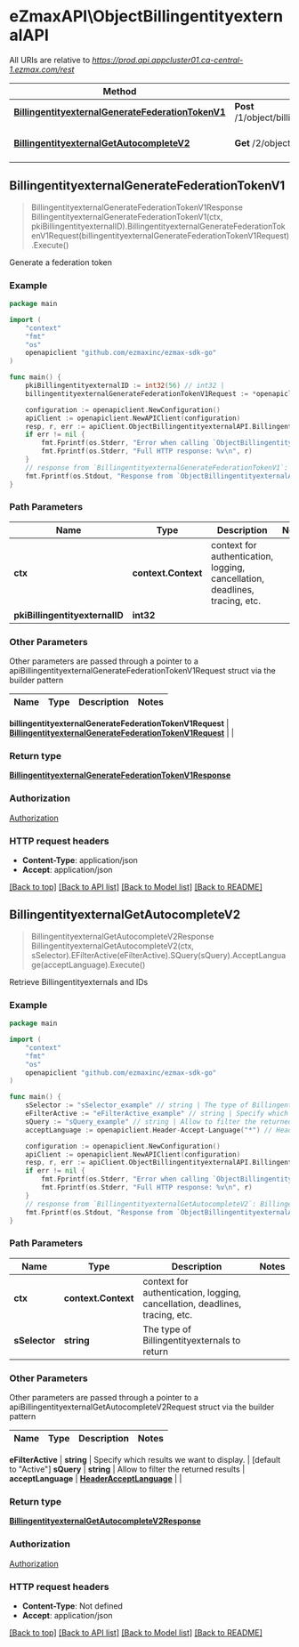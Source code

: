 # eZmaxAPI\ObjectBillingentityexternalAPI

All URIs are relative to *https://prod.api.appcluster01.ca-central-1.ezmax.com/rest*

Method | HTTP request | Description
------------- | ------------- | -------------
[**BillingentityexternalGenerateFederationTokenV1**](ObjectBillingentityexternalAPI.md#BillingentityexternalGenerateFederationTokenV1) | **Post** /1/object/billingentityexternal/{pkiBillingentityexternalID}/generateFederationToken | Generate a federation token
[**BillingentityexternalGetAutocompleteV2**](ObjectBillingentityexternalAPI.md#BillingentityexternalGetAutocompleteV2) | **Get** /2/object/billingentityexternal/getAutocomplete/{sSelector} | Retrieve Billingentityexternals and IDs



## BillingentityexternalGenerateFederationTokenV1

> BillingentityexternalGenerateFederationTokenV1Response BillingentityexternalGenerateFederationTokenV1(ctx, pkiBillingentityexternalID).BillingentityexternalGenerateFederationTokenV1Request(billingentityexternalGenerateFederationTokenV1Request).Execute()

Generate a federation token



### Example

```go
package main

import (
	"context"
	"fmt"
	"os"
	openapiclient "github.com/ezmaxinc/ezmax-sdk-go"
)

func main() {
	pkiBillingentityexternalID := int32(56) // int32 | 
	billingentityexternalGenerateFederationTokenV1Request := *openapiclient.NewBillingentityexternalGenerateFederationTokenV1Request("demo") // BillingentityexternalGenerateFederationTokenV1Request | 

	configuration := openapiclient.NewConfiguration()
	apiClient := openapiclient.NewAPIClient(configuration)
	resp, r, err := apiClient.ObjectBillingentityexternalAPI.BillingentityexternalGenerateFederationTokenV1(context.Background(), pkiBillingentityexternalID).BillingentityexternalGenerateFederationTokenV1Request(billingentityexternalGenerateFederationTokenV1Request).Execute()
	if err != nil {
		fmt.Fprintf(os.Stderr, "Error when calling `ObjectBillingentityexternalAPI.BillingentityexternalGenerateFederationTokenV1``: %v\n", err)
		fmt.Fprintf(os.Stderr, "Full HTTP response: %v\n", r)
	}
	// response from `BillingentityexternalGenerateFederationTokenV1`: BillingentityexternalGenerateFederationTokenV1Response
	fmt.Fprintf(os.Stdout, "Response from `ObjectBillingentityexternalAPI.BillingentityexternalGenerateFederationTokenV1`: %v\n", resp)
}
```

### Path Parameters


Name | Type | Description  | Notes
------------- | ------------- | ------------- | -------------
**ctx** | **context.Context** | context for authentication, logging, cancellation, deadlines, tracing, etc.
**pkiBillingentityexternalID** | **int32** |  | 

### Other Parameters

Other parameters are passed through a pointer to a apiBillingentityexternalGenerateFederationTokenV1Request struct via the builder pattern


Name | Type | Description  | Notes
------------- | ------------- | ------------- | -------------

 **billingentityexternalGenerateFederationTokenV1Request** | [**BillingentityexternalGenerateFederationTokenV1Request**](BillingentityexternalGenerateFederationTokenV1Request.md) |  | 

### Return type

[**BillingentityexternalGenerateFederationTokenV1Response**](BillingentityexternalGenerateFederationTokenV1Response.md)

### Authorization

[Authorization](../README.md#Authorization)

### HTTP request headers

- **Content-Type**: application/json
- **Accept**: application/json

[[Back to top]](#) [[Back to API list]](../README.md#documentation-for-api-endpoints)
[[Back to Model list]](../README.md#documentation-for-models)
[[Back to README]](../README.md)


## BillingentityexternalGetAutocompleteV2

> BillingentityexternalGetAutocompleteV2Response BillingentityexternalGetAutocompleteV2(ctx, sSelector).EFilterActive(eFilterActive).SQuery(sQuery).AcceptLanguage(acceptLanguage).Execute()

Retrieve Billingentityexternals and IDs



### Example

```go
package main

import (
	"context"
	"fmt"
	"os"
	openapiclient "github.com/ezmaxinc/ezmax-sdk-go"
)

func main() {
	sSelector := "sSelector_example" // string | The type of Billingentityexternals to return
	eFilterActive := "eFilterActive_example" // string | Specify which results we want to display. (optional) (default to "Active")
	sQuery := "sQuery_example" // string | Allow to filter the returned results (optional)
	acceptLanguage := openapiclient.Header-Accept-Language("*") // HeaderAcceptLanguage |  (optional)

	configuration := openapiclient.NewConfiguration()
	apiClient := openapiclient.NewAPIClient(configuration)
	resp, r, err := apiClient.ObjectBillingentityexternalAPI.BillingentityexternalGetAutocompleteV2(context.Background(), sSelector).EFilterActive(eFilterActive).SQuery(sQuery).AcceptLanguage(acceptLanguage).Execute()
	if err != nil {
		fmt.Fprintf(os.Stderr, "Error when calling `ObjectBillingentityexternalAPI.BillingentityexternalGetAutocompleteV2``: %v\n", err)
		fmt.Fprintf(os.Stderr, "Full HTTP response: %v\n", r)
	}
	// response from `BillingentityexternalGetAutocompleteV2`: BillingentityexternalGetAutocompleteV2Response
	fmt.Fprintf(os.Stdout, "Response from `ObjectBillingentityexternalAPI.BillingentityexternalGetAutocompleteV2`: %v\n", resp)
}
```

### Path Parameters


Name | Type | Description  | Notes
------------- | ------------- | ------------- | -------------
**ctx** | **context.Context** | context for authentication, logging, cancellation, deadlines, tracing, etc.
**sSelector** | **string** | The type of Billingentityexternals to return | 

### Other Parameters

Other parameters are passed through a pointer to a apiBillingentityexternalGetAutocompleteV2Request struct via the builder pattern


Name | Type | Description  | Notes
------------- | ------------- | ------------- | -------------

 **eFilterActive** | **string** | Specify which results we want to display. | [default to &quot;Active&quot;]
 **sQuery** | **string** | Allow to filter the returned results | 
 **acceptLanguage** | [**HeaderAcceptLanguage**](HeaderAcceptLanguage.md) |  | 

### Return type

[**BillingentityexternalGetAutocompleteV2Response**](BillingentityexternalGetAutocompleteV2Response.md)

### Authorization

[Authorization](../README.md#Authorization)

### HTTP request headers

- **Content-Type**: Not defined
- **Accept**: application/json

[[Back to top]](#) [[Back to API list]](../README.md#documentation-for-api-endpoints)
[[Back to Model list]](../README.md#documentation-for-models)
[[Back to README]](../README.md)

